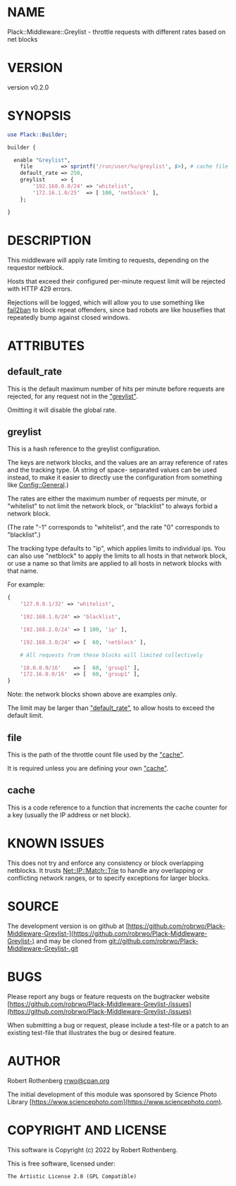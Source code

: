 # NAME

Plack::Middleware::Greylist - throttle requests with different rates based on net blocks

# VERSION

version v0.2.0

# SYNOPSIS

```perl
use Plack::Builder;

builder {

  enable "Greylist",
    file         => sprintf('/run/user/%u/greylist', $>), # cache file
    default_rate => 250,
    greylist     => {
        '192.168.0.0/24' => 'whitelist',
        '172.16.1.0/25'  => [ 100, 'netblock' ],
    };

}
```

# DESCRIPTION

This middleware will apply rate limiting to requests, depending on the requestor netblock.

Hosts that exceed their configured per-minute request limit will be rejected with HTTP 429 errors.

Rejections will be logged, which will allow you to use something like [fail2ban](https://metacpan.org/pod/fail2ban) to block repeat offenders, since bad
robots are like houseflies that repeatedly bump against closed windows.

# ATTRIBUTES

## default\_rate

This is the default maximum number of hits per minute before requests are rejected, for any request not in the ["greylist"](#greylist).

Omitting it will disable the global rate.

## greylist

This is a hash reference to the greylist configuration.

The keys are network blocks, and the values are an array reference of rates and the tracking type. (A string of space-
separated values can be used instead, to make it easier to directly use the configuration from something like
[Config::General](https://metacpan.org/pod/Config%3A%3AGeneral).)

The rates are either the maximum number of requests per minute, or "whitelist" to not limit the network block, or
"blacklist" to always forbid a network block.

(The rate "-1" corresponds to "whitelist", and the rate "0" corresponds to "blacklist".)

The tracking type defaults to "ip", which applies limits to individual ips. You can also use "netblock" to apply the
limits to all hosts in that network block, or use a name so that limits are applied to all hosts in network blocks
with that name.

For example:

```perl
{
    '127.0.0.1/32' => 'whitelist',

    '192.168.1.0/24' => 'blacklist',

    '192.168.2.0/24' => [ 100, 'ip' ],

    '192.168.3.0/24' => [  60, 'netblock' ],

    # All requests from these blocks will limited collectively

    '10.0.0.0/16'    => [  60, 'group1' ],
    '172.16.0.0/16'  => [  60, 'group1' ],
}
```

Note: the network blocks shown above are examples only.

The limit may be larger than ["default\_rate"](#default_rate), to allow hosts to exceed the default limit.

## file

This is the path of the throttle count file used by the ["cache"](#cache).

It is required unless you are defining your own ["cache"](#cache).

## cache

This is a code reference to a function that increments the cache counter for a key (usually the IP address or net
block).

# KNOWN ISSUES

This does not try and enforce any consistency or block overlapping netblocks.  It trusts [Net::IP::Match::Trie](https://metacpan.org/pod/Net%3A%3AIP%3A%3AMatch%3A%3ATrie) to
handle any overlapping or conflicting network ranges, or to specify exceptions for larger blocks.

# SOURCE

The development version is on github at [https://github.com/robrwo/Plack-Middleware-Greylist-](https://github.com/robrwo/Plack-Middleware-Greylist-)
and may be cloned from [git://github.com/robrwo/Plack-Middleware-Greylist-.git](git://github.com/robrwo/Plack-Middleware-Greylist-.git)

# BUGS

Please report any bugs or feature requests on the bugtracker website
[https://github.com/robrwo/Plack-Middleware-Greylist-/issues](https://github.com/robrwo/Plack-Middleware-Greylist-/issues)

When submitting a bug or request, please include a test-file or a
patch to an existing test-file that illustrates the bug or desired
feature.

# AUTHOR

Robert Rothenberg <rrwo@cpan.org>

The initial development of this module was sponsored by Science Photo
Library [https://www.sciencephoto.com](https://www.sciencephoto.com).

# COPYRIGHT AND LICENSE

This software is Copyright (c) 2022 by Robert Rothenberg.

This is free software, licensed under:

```
The Artistic License 2.0 (GPL Compatible)
```
